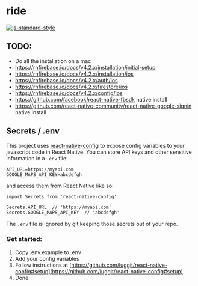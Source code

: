 # ride

[![js-standard-style](https://img.shields.io/badge/code%20style-standard-brightgreen.svg?style=flat)](http://standardjs.com/)

## TODO:

- Do all the installation on a mac
- https://rnfirebase.io/docs/v4.2.x/installation/initial-setup
- https://rnfirebase.io/docs/v4.2.x/installation/ios
- https://rnfirebase.io/docs/v4.2.x/auth/ios
- https://rnfirebase.io/docs/v4.2.x/firestore/ios
- https://rnfirebase.io/docs/v4.2.x/config/ios
- https://github.com/facebook/react-native-fbsdk native install
- https://github.com/react-native-community/react-native-google-signin native install 

## Secrets / .env

This project uses [react-native-config](https://github.com/luggit/react-native-config) to expose config variables to your javascript code in React Native. You can store API keys
and other sensitive information in a `.env` file:

```
API_URL=https://myapi.com
GOOGLE_MAPS_API_KEY=abcdefgh
```

and access them from React Native like so:

```
import Secrets from 'react-native-config'

Secrets.API_URL  // 'https://myapi.com'
Secrets.GOOGLE_MAPS_API_KEY  // 'abcdefgh'
```

The `.env` file is ignored by git keeping those secrets out of your repo.

### Get started:
1. Copy .env.example to .env
2. Add your config variables
3. Follow instructions at [https://github.com/luggit/react-native-config#setup](https://github.com/luggit/react-native-config#setup)
4. Done!
